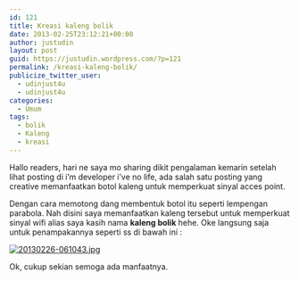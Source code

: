 ```yaml
---
id: 121
title: Kreasi kaleng bolik
date: 2013-02-25T23:12:21+00:00
author: justudin
layout: post
guid: https://justudin.wordpress.com/?p=121
permalink: /kreasi-kaleng-bolik/
publicize_twitter_user:
  - udinjust4u
  - udinjust4u
categories:
  - Umum
tags:
  - bolik
  - Kaleng
  - kreasi
---
```

Hallo readers, hari ne saya mo sharing dikit pengalaman kemarin setelah lihat posting di i&#8217;m developer i&#8217;ve no life, ada salah satu posting yang creative memanfaatkan botol kaleng untuk memperkuat sinyal acces point. <!--more-->


  
Dengan cara memotong dang membentuk botol itu seperti lempengan parabola. Nah disini saya memanfaatkan kaleng tersebut untuk memperkuat sinyal wifi alias saya kasih nama **kaleng bolik** hehe. Oke langsung saja untuk penampakannya seperti ss di bawah ini : 

[<img src="https://justudin.com/files/uploads/2013/02/20130226-061043.jpg" alt="20130226-061043.jpg" class="alignnone size-full" />](https://justudin.com/files/uploads/2013/02/20130226-061043.jpg)

Ok, cukup sekian semoga ada manfaatnya.